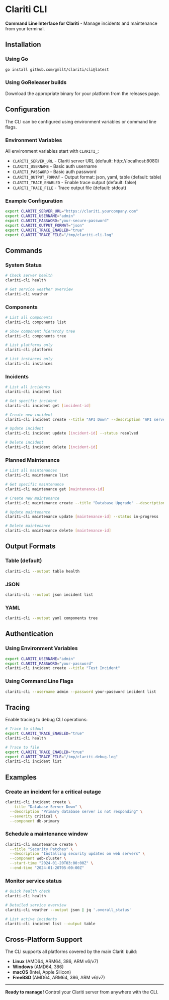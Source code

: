 # Clariti CLI

**Command Line Interface for Clariti** - Manage incidents and maintenance from your terminal.

## Installation

### Using Go
```bash
go install github.com/gmllt/clariti/cli@latest
```

### Using GoReleaser builds
Download the appropriate binary for your platform from the releases page.

## Configuration

The CLI can be configured using environment variables or command line flags.

### Environment Variables

All environment variables start with `CLARITI_`:

- `CLARITI_SERVER_URL` - Clariti server URL (default: http://localhost:8080)
- `CLARITI_USERNAME` - Basic auth username 
- `CLARITI_PASSWORD` - Basic auth password
- `CLARITI_OUTPUT_FORMAT` - Output format: json, yaml, table (default: table)
- `CLARITI_TRACE_ENABLED` - Enable trace output (default: false)
- `CLARITI_TRACE_FILE` - Trace output file (default: stdout)

### Example Configuration

```bash
export CLARITI_SERVER_URL="https://clariti.yourcompany.com"
export CLARITI_USERNAME="admin"
export CLARITI_PASSWORD="your-secure-password"
export CLARITI_OUTPUT_FORMAT="json"
export CLARITI_TRACE_ENABLED="true"
export CLARITI_TRACE_FILE="/tmp/clariti-cli.log"
```

## Commands

### System Status

```bash
# Check server health
clariti-cli health

# Get service weather overview
clariti-cli weather
```

### Components

```bash
# List all components
clariti-cli components list

# Show component hierarchy tree
clariti-cli components tree

# List platforms only
clariti-cli platforms

# List instances only  
clariti-cli instances
```

### Incidents

```bash
# List all incidents
clariti-cli incident list

# Get specific incident
clariti-cli incident get [incident-id]

# Create new incident
clariti-cli incident create --title "API Down" --description "API server not responding" --severity major --component api-01

# Update incident
clariti-cli incident update [incident-id] --status resolved

# Delete incident
clariti-cli incident delete [incident-id]
```

### Planned Maintenance

```bash
# List all maintenances
clariti-cli maintenance list

# Get specific maintenance
clariti-cli maintenance get [maintenance-id]

# Create new maintenance
clariti-cli maintenance create --title "Database Upgrade" --description "Upgrading to new version" --component db-01 --start-time "2024-01-15T02:00:00Z" --end-time "2024-01-15T04:00:00Z"

# Update maintenance
clariti-cli maintenance update [maintenance-id] --status in-progress

# Delete maintenance
clariti-cli maintenance delete [maintenance-id]
```

## Output Formats

### Table (default)
```bash
clariti-cli --output table health
```

### JSON
```bash
clariti-cli --output json incident list
```

### YAML
```bash
clariti-cli --output yaml components tree
```

## Authentication

### Using Environment Variables
```bash
export CLARITI_USERNAME="admin"
export CLARITI_PASSWORD="your-password"
clariti-cli incident create --title "Test Incident"
```

### Using Command Line Flags
```bash
clariti-cli --username admin --password your-password incident list
```

## Tracing

Enable tracing to debug CLI operations:

```bash
# Trace to stdout
export CLARITI_TRACE_ENABLED="true"
clariti-cli health

# Trace to file
export CLARITI_TRACE_ENABLED="true"
export CLARITI_TRACE_FILE="/tmp/clariti-debug.log"
clariti-cli incident list
```

## Examples

### Create an incident for a critical outage
```bash
clariti-cli incident create \
  --title "Database Server Down" \
  --description "Primary database server is not responding" \
  --severity critical \
  --component db-primary
```

### Schedule a maintenance window
```bash
clariti-cli maintenance create \
  --title "Security Patches" \
  --description "Installing security updates on web servers" \
  --component web-cluster \
  --start-time "2024-01-20T03:00:00Z" \
  --end-time "2024-01-20T05:00:00Z"
```

### Monitor service status
```bash
# Quick health check
clariti-cli health

# Detailed service overview
clariti-cli weather --output json | jq '.overall_status'

# List active incidents
clariti-cli incident list --output table
```

## Cross-Platform Support

The CLI supports all platforms covered by the main Clariti build:

- **Linux** (AMD64, ARM64, 386, ARM v6/v7)
- **Windows** (AMD64, 386)
- **macOS** (Intel, Apple Silicon)
- **FreeBSD** (AMD64, ARM64, 386, ARM v6/v7)

---

**Ready to manage!** Control your Clariti server from anywhere with the CLI.
